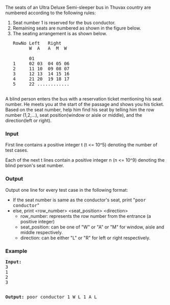 <p>
The seats of an Ultra Deluxe Semi-sleeper bus in Thuvax country are numbered according to the following rules:

</p><ol>
  <li>Seat number 1 is reserved for the bus conductor.</li>
  <li>Remaining seats are numbered as shown in the figure below.</li>
  <li>The seating arrangement is as shown below.
<pre>RowNo Left&nbsp;&nbsp; Right
      W&nbsp; A&nbsp;&nbsp; A&nbsp; M&nbsp; W
&nbsp;&nbsp;&nbsp; &nbsp;&nbsp;&nbsp; &nbsp;&nbsp;&nbsp; &nbsp;&nbsp;&nbsp; &nbsp; 
&nbsp;&nbsp;&nbsp;&nbsp;&nbsp; 01 
1&nbsp;&nbsp;&nbsp;&nbsp; 02 03&nbsp; 04 05 06
2&nbsp;&nbsp;&nbsp;&nbsp; 11 10&nbsp; 09 08 07
3&nbsp;&nbsp;&nbsp;&nbsp; 12 13&nbsp; 14 15 16
4&nbsp;&nbsp;&nbsp;&nbsp; 21 20&nbsp; 19 18 17
5&nbsp;&nbsp;&nbsp;&nbsp; 22 ............ &nbsp;  
   </pre></li>
</ol>

<p>A blind person enters the bus with a reservation ticket mentioning his seat number. He meets you at the start of the passage and&nbsp;shows you his ticket. Based on the seat number, help him find his seat by telling him the row number (1,2,...), seat position(window or aisle or middle), and the direction(left or right).</p>

<h3>Input</h3>
<p>First line contains a positive integer t (t &lt;= 10^5) denoting the number of test cases. </p>
<p>Each of the next t lines contain a positive integer n (n &lt;= 10^9) denoting the blind person's seat number.</p>

<h3>Output</h3>
<p>Output one line for every test case in the following format:
</p><ul>
  <li>If the seat number is same as the conductor's seat, print "<tt>poor conductor</tt>"</li>
  <li> else, print &lt;row_number&gt; &lt;seat_position&gt; &lt;direction&gt;
  <ul>
    <li>row_number: represents the row number from the entrance (a positive integer) &nbsp;</li>
    <li>seat_position: can be one of "W" or "A" or "M" for window, aisle and middle respectively. </li>
    <li>direction: can be either "L" or "R" for left or right respectively.</li>
  </ul>
  </li>
</ul>

<h3>Example</h3>
<pre><strong>Input:</strong>
3
1
2
3

<strong>Output:</strong>
poor conductor
1 W L
1 A L</pre>